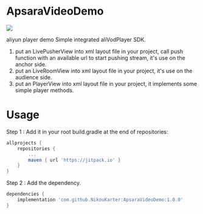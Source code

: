 # ApsaraVideoDemo
[![](https://jitpack.io/v/NikouKarter/ApsaraVideoDemo.svg)](https://jitpack.io/#NikouKarter/ApsaraVideoDemo)

aliyun player demo
Simple integrated aliVodPlayer SDK.
1. put an LivePusherView into xml layout file in your project, call push function with an available url to start pushing stream, 
   it's use on the anchor side.
2. put an LiveRoomView into xml layout file in your project, it's use on the audience side.
3. put an PlayerView into xml layout file in your project, it implements some simple player methods.

# Usage
Step 1 : Add it in your root build.gradle at the end of repositories:

~~~groovy
allprojects {
    repositories {
        ...
        maven { url 'https://jitpack.io' }
    }
}
~~~

Step 2 : Add the dependency.

~~~groovy
dependencies {
    implementation 'com.github.NikouKarter:ApsaraVideoDemo:1.0.0'
}
~~~
